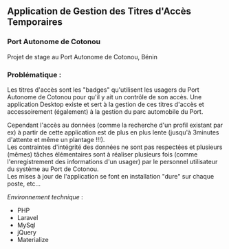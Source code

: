 ## Application de Gestion des Titres d'Accès Temporaires 
### Port Autonome de Cotonou

Projet de stage au Port Autonome de Cotonou, Bénin

### Problématique : 
Les titres d'accès sont les "badges" qu'utilisent les usagers du Port Autonome de Cotonou pour qu'il y ait un contrôle de son accès. Une application Desktop existe et sert à la gestion de ces titres d'accès et accessoirement (également) à la gestion du parc automobile du Port. 

Cependant l'accès au données (comme la recherche d'un profil existant par ex) à partir de cette application est de plus en plus lente (jusqu'à 3minutes d'attente et même un plantage !!!).  
Les contraintes d'intégrité des données ne sont pas respectées et plusieurs (mêmes) tâches élémentaires sont à réaliser plusieurs fois (comme l'enregistrement des informations d'un usager) par le personnel utilisateur du système au Port de Cotonou.  
Les mises à jour de l'application se font en installation "dure" sur chaque poste, etc...  

*Environnement technique* : 
* PHP
* Laravel
* MySql
* jQuery
* Materialize
